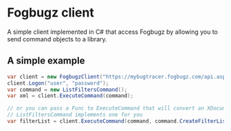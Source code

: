 # Fogbugz client

A simple client implemented in C# that access Fogbugz by allowing you to send command objects to a library.

## A simple example

``` C#
var client = new FogbugzClient("https://mybugtracer.fogbugz.com/api.asp");
client.Logon("user", "password");
var command = new ListFiltersCommand();
var xml = client.ExecuteCommand(command);

// or you can pass a Func to ExecuteCommand that will convert an XDocument to another type
// ListFiltersCommand implements one for you
var filterList = client.ExecuteCommand(command, command.CreateFilterList);
```

